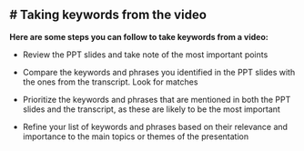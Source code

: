 ## # Taking keywords from the video


**Here are some steps you can follow to take keywords from a video:**

*  Review the PPT slides and take note of the most important points
    
*  Compare the keywords and phrases you identified in the PPT slides with the ones from the transcript. Look for matches
    
*  Prioritize the keywords and phrases that are mentioned in both the PPT slides and the transcript, as these are likely to be the most important
    
*  Refine your list of keywords and phrases based on their relevance and importance to the main topics or themes of the presentation
